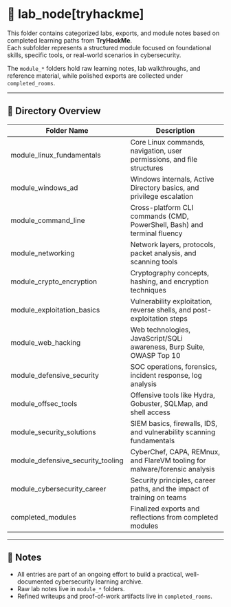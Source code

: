 # 🧪 lab_node[tryhackme]  

This folder contains categorized labs, exports, and module notes based on completed learning paths from **TryHackMe**.  
Each subfolder represents a structured module focused on foundational skills, specific tools, or real-world scenarios in cybersecurity.  

The `module_*` folders hold raw learning notes, lab walkthroughs, and reference material, while polished exports are collected under `completed_rooms`.  

---

## 📂 Directory Overview  

| Folder Name                       | Description                                                               |  
|-----------------------------------|---------------------------------------------------------------------------|  
| module_linux_fundamentals         | Core Linux commands, navigation, user permissions, and file structures    |  
| module_windows_ad                 | Windows internals, Active Directory basics, and privilege escalation      |  
| module_command_line               | Cross-platform CLI commands (CMD, PowerShell, Bash) and terminal fluency  |  
| module_networking                 | Network layers, protocols, packet analysis, and scanning tools             |  
| module_crypto_encryption          | Cryptography concepts, hashing, and encryption techniques                 |  
| module_exploitation_basics        | Vulnerability exploitation, reverse shells, and post-exploitation steps   |  
| module_web_hacking                | Web technologies, JavaScript/SQLi awareness, Burp Suite, OWASP Top 10     |  
| module_defensive_security         | SOC operations, forensics, incident response, log analysis                 |  
| module_offsec_tools               | Offensive tools like Hydra, Gobuster, SQLMap, and shell access             |  
| module_security_solutions         | SIEM basics, firewalls, IDS, and vulnerability scanning fundamentals       |  
| module_defensive_security_tooling | CyberChef, CAPA, REMnux, and FlareVM tooling for malware/forensic analysis |  
| module_cybersecurity_career       | Security principles, career paths, and the impact of training on teams     |  
| completed_modules                 | Finalized exports and reflections from completed modules                  |  

---

## 📝 Notes  

- All entries are part of an ongoing effort to build a practical, well-documented cybersecurity learning archive.  
- Raw lab notes live in `module_*` folders.  
- Refined writeups and proof-of-work artifacts live in `completed_rooms`.  
